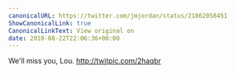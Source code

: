 ```yaml
---
canonicalURL: https://twitter.com/jmjordan/status/21862058451
ShowCanonicalLink: true
CanonicalLinkText: View original on
date: 2010-08-22T22:06:36+00:00
---
```

We'll miss you, Lou. http://twitpic.com/2haqbr